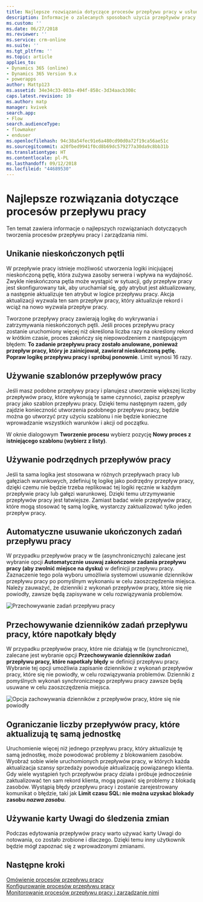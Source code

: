 ```yaml
---
title: Najlepsze rozwiązania dotyczące procesów przepływu pracy w usłudze PowerApps | MicrosoftDocs
description: Informacje o zalecanych sposobach użycia przepływów pracy
ms.custom: ''
ms.date: 06/27/2018
ms.reviewer: ''
ms.service: crm-online
ms.suite: ''
ms.tgt_pltfrm: ''
ms.topic: article
applies_to:
- Dynamics 365 (online)
- Dynamics 365 Version 9.x
- powerapps
author: Mattp123
ms.assetid: 34e34c33-003a-494f-858c-3d34aacb308c
caps.latest.revision: 10
ms.author: matp
manager: kvivek
search.app:
- Flow
search.audienceType:
- flowmaker
- enduser
ms.openlocfilehash: 94c38a54fec91e6a480cd90d0a72f19ca56ae51c
ms.sourcegitcommit: a20fbed9941f0cd8b69dc579277a30da9c8bb31b
ms.translationtype: HT
ms.contentlocale: pl-PL
ms.lasthandoff: 09/12/2018
ms.locfileid: "44689530"
---
```

# <a name="best-practices-for-workflow-processes"></a>Najlepsze rozwiązania dotyczące procesów przepływu pracy

Ten temat zawiera informacje o najlepszych rozwiązaniach dotyczących tworzenia procesów przepływu pracy i zarządzania nimi.  
  
<a name="BKMK_AvoidInfiniteLoops"></a>   
## <a name="avoid-infinite-loops"></a>Unikanie nieskończonych pętli  
 W przepływie pracy istnieje możliwość utworzenia logiki inicjującej nieskończoną pętlę, która zużywa zasoby serwera i wpływa na wydajność. Zwykle nieskończona pętla może wystąpić w sytuacji, gdy przepływ pracy jest skonfigurowany tak, aby uruchamiał się, gdy atrybut jest aktualizowany, a następnie aktualizuje ten atrybut w logice przepływu pracy. Akcja aktualizacji wyzwala ten sam przepływ pracy, który aktualizuje rekord i wciąż na nowo wyzwala przepływ pracy.  
  
 Tworzone przepływy pracy zawierają logikę do wykrywania i zatrzymywania nieskończonych pętli. Jeśli proces przepływu pracy zostanie uruchomiony więcej niż określona liczba razy na określony rekord w krótkim czasie, proces zakończy się niepowodzeniem z następującym błędem: **To zadanie przepływu pracy zostało anulowane, ponieważ przepływ pracy, który je zainicjował, zawierał nieskończoną pętlę. Popraw logikę przepływu pracy i spróbuj ponownie**. Limit wynosi 16 razy.  
  
<a name="BKMK_UseWorkflowTemplates"></a>   
## <a name="use-workflow-templates"></a>Używanie szablonów przepływów pracy  
 Jeśli masz podobne przepływy pracy i planujesz utworzenie większej liczby przepływów pracy, które wykonują te same czynności, zapisz przepływ pracy jako szablon przepływu pracy. Dzięki temu następnym razem, gdy zajdzie konieczność utworzenia podobnego przepływu pracy, będzie można go utworzyć przy użyciu szablonu i nie będzie konieczne wprowadzanie wszystkich warunków i akcji od początku.  
  
 W oknie dialogowym **Tworzenie procesu** wybierz pozycję **Nowy proces z istniejącego szablonu (wybierz z listy)**.  
  
<a name="BKMK_UseChildWorkflows"></a>   
## <a name="use-child-workflows"></a>Używanie podrzędnych przepływów pracy  
 Jeśli ta sama logika jest stosowana w różnych przepływach pracy lub gałęziach warunkowych, zdefiniuj tę logikę jako podrzędny przepływ pracy, dzięki czemu nie będzie trzeba replikować tej logiki ręcznie w każdym przepływie pracy lub gałęzi warunkowej. Dzięki temu utrzymywanie przepływów pracy jest łatwiejsze. Zamiast badać wiele przepływów pracy, które mogą stosować tę samą logikę, wystarczy zaktualizować tylko jeden przepływ pracy.  
  
## <a name="automatically-delete-completed-workflow-jobs"></a>Automatyczne usuwanie ukończonych zadań przepływu pracy
W przypadku przepływów pracy w tle (asynchronicznych) zalecane jest wybranie opcji **Automatycznie usuwaj zakończone zadania przepływu pracy (aby zwolnić miejsce na dysku)** w definicji przepływu pracy. Zaznaczenie tego pola wyboru umożliwia systemowi usuwanie dzienników przepływu pracy po pomyślnym wykonaniu w celu zaoszczędzenia miejsca. Należy zauważyć, że dzienniki z wykonań przepływów pracy, które się nie powiodły, zawsze będą zapisywane w celu rozwiązywania problemów.  

![Przechowywanie zadań przepływu pracy](media/workflow-job-retention.png)

<a name="BKMK_AutoDeleteCompletedWorkflowJobs"></a>   
## <a name="keep-logs-for-workflow-jobs-that-encountered-errors"></a>Przechowywanie dzienników zadań przepływu pracy, które napotkały błędy  
W przypadku przepływów pracy, które nie działają w tle (synchroniczne), zalecane jest wybranie opcji **Przechowywanie dzienników zadań przepływu pracy, które napotkały błędy** w definicji przepływu pracy. Wybranie tej opcji umożliwia zapisanie dzienników z wykonań przepływów pracy, które się nie powiodły, w celu rozwiązywania problemów. Dzienniki z pomyślnych wykonań synchronicznego przepływu pracy zawsze będą usuwane w celu zaoszczędzenia miejsca.   

![Opcja zachowywania dzienników z przepływów pracy, które się nie powiodły](media/keep-logs-for-workflows.png)

## <a name="limit-the-number-of-workflows-that-update-the-same-entity"></a>Ograniczanie liczby przepływów pracy, które aktualizują tę samą jednostkę
Uruchomienie więcej niż jednego przepływu pracy, który aktualizuje tę samą jednostkę, może powodować problemy z blokowaniem zasobów. Wyobraź sobie wiele uruchomionych przepływów pracy, w których każda aktualizacja szansy sprzedaży powoduje aktualizację powiązanego klienta. Gdy wiele wystąpień tych przepływów pracy działa i próbuje jednocześnie zaktualizować ten sam rekord klienta, mogą pojawić się problemy z blokadą zasobów. Wystąpią błędy przepływu pracy i zostanie zarejestrowany komunikat o błędzie, taki jak **Limit czasu SQL: nie można uzyskać blokady zasobu *nazwa zasobu***. 

  
<a name="BKMK_DocumentChangesUsingNotes"></a>   
## <a name="use-notes-to-keep-track-of-changes"></a>Używanie karty Uwagi do śledzenia zmian  
 Podczas edytowania przepływów pracy warto używać karty Uwagi do notowania, co zostało zrobione i dlaczego. Dzięki temu inny użytkownik będzie mógł zapoznać się z wprowadzonymi zmianami.  
  
## <a name="next-steps"></a>Następne kroki  
 [Omówienie procesów przepływu pracy](workflow-processes.md)   
 [Konfigurowanie procesów przepływu pracy](configure-workflow-steps.md)   
 [Monitorowanie procesów przepływu pracy i zarządzanie nimi](monitor-manage-processes.md)
   

